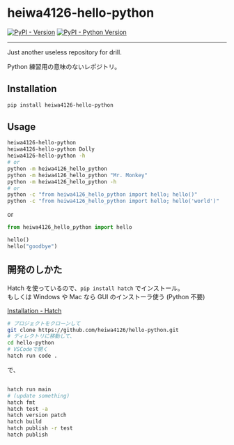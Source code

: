 # heiwa4126-hello-python

[![PyPI - Version](https://img.shields.io/pypi/v/heiwa4126-hello-python.svg)](https://pypi.org/project/heiwa4126-hello-python)
[![PyPI - Python Version](https://img.shields.io/pypi/pyversions/heiwa4126-hello-python.svg)](https://pypi.org/project/heiwa4126-hello-python)

---

Just another useless repository for drill.

Python 練習用の意味のないレポジトリ。

## Installation

```sh
pip install heiwa4126-hello-python
```

## Usage

```sh
heiwa4126-hello-python
heiwa4126-hello-python Dolly
heiwa4126-hello-python -h
# or
python -m heiwa4126_hello_python
python -m heiwa4126_hello_python "Mr. Monkey"
python -m heiwa4126_hello_python -h
# or
python -c "from heiwa4126_hello_python import hello; hello()"
python -c "from heiwa4126_hello_python import hello; hello('world')"
```

or

```python
from heiwa4126_hello_python import hello

hello()
hello("goodbye")
```

## 開発のしかた

Hatch を使っているので、`pip install hatch` でインストール。  
もしくは Windows や Mac なら GUI のインストーラ使う (Python 不要)

[Installation - Hatch](https://hatch.pypa.io/latest/install/)

```sh
# プロジェクトをクローンして
git clone https://github.com/heiwa4126/hello-python.git
# ディレクトリに移動して、
cd hello-python
# VSCodeで開く
hatch run code .
```

で、

```sh

hatch run main
# (update something)
hatch fmt
hatch test -a
hatch version patch
hatch build
hatch publish -r test
hatch publish
```
